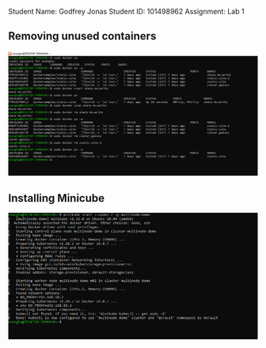 Student Name: Godfrey Jonas
Student ID: 101498962
Assignment: Lab 1

## Removing unused containers
![Alt text](1.png)
## Installing Minicube
![Alt text](2.png)